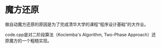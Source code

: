 # 魔方还原

做自动魔方还原的原因是为了完成清华大学的课程“程序设计基础”的大作业。

code.cpp是对二阶段算法（Kociemba's Algorithm, Two-Phase Approach）还原魔方的一个粗糙实现。
